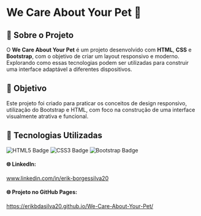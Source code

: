  <h1>We Care About Your Pet 🐾</h1>

<h2>🔹 Sobre o Projeto</h2>

<p>O <strong>We Care About Your Pet</strong> é um projeto desenvolvido com <strong>HTML</strong>, <strong>CSS</strong> e <strong>Bootstrap</strong>, com o objetivo de criar um layout responsivo e moderno. Explorando como essas tecnologias podem ser utilizadas para construir uma interface adaptável a diferentes dispositivos.</p>

<h2>🎯 Objetivo</h2>
<p>Este projeto foi criado para praticar os conceitos de design responsivo, utilização do Bootstrap e HTML, com foco na construção de uma interface visualmente atrativa e funcional.</p>

<h2>🔨 Tecnologias Utilizadas</h2>
<div class="badges">
  <img src="https://img.shields.io/badge/HTML5-E34F26?style=for-the-badge&logo=html5&logoColor=white" alt="HTML5 Badge">
  <img src="https://img.shields.io/badge/CSS3-1572B6?style=for-the-badge&logo=css3&logoColor=white" alt="CSS3 Badge">
  <img src="https://img.shields.io/badge/Bootstrap-7952B3?style=for-the-badge&logo=bootstrap&logoColor=white" alt="Bootstrap Badge">
</div>

<h4>🌐 LinkedIn:</h4>
<a href="https://www.linkedin.com/in/erik-borgessilva20" target="_blank">
  www.linkedin.com/in/erik-borgessilva20
</a>


<h4>🌐 Projeto no GitHub Pages:</h4>
<a href="https://erikbdasilva20.github.io/We-Care-About-Your-Pet/" target="_blank">https://erikbdasilva20.github.io/We-Care-About-Your-Pet/</a>
